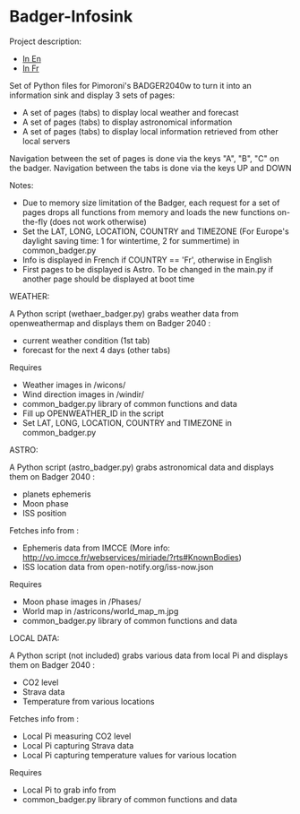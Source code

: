 # Badger-Infosink

Project description:
- [In En](https://raspicolas.wordpress.com/2023/06/07/turning-a-raspberry-pico-into-an-infosink-display/)
- [In Fr](https://www.framboise314.fr/comment-transformer-un-raspberry-pico-en-centrale-dinformation-pour-sa-cuisine/)


Set of Python files for Pimoroni's BADGER2040w to turn it into an information sink and display 3 sets of pages:
- A set of pages (tabs) to display local weather and forecast 
- A set of pages (tabs) to display astronomical information
- A set of pages (tabs) to display local information retrieved from other local servers

Navigation between the set of pages is done via the keys "A", "B", "C" on the badger. 
Navigation between the tabs is done via the keys UP and DOWN

Notes:
- Due to memory size limitation of the Badger, each request for a set of pages drops all functions from memory and loads the new functions on-the-fly (does not work otherwise)
- Set the LAT, LONG, LOCATION, COUNTRY and TIMEZONE (For Europe's daylight saving time: 1 for wintertime, 2 for summertime) in common_badger.py
- Info is displayed in French if COUNTRY == 'Fr', otherwise in English
- First pages to be displayed is Astro. To be changed in the main.py if another page should be displayed at boot time


WEATHER:

A Python script (wethaer_badger.py) grabs weather data from openweathermap and displays them on Badger 2040 : 
- current weather condition (1st tab)
- forecast for the next 4 days (other tabs)

Requires 
- Weather images in  /wicons/
- Wind direction images in /windir/
- common_badger.py library of common functions and data
- Fill up OPENWEATHER_ID in the script
- Set LAT, LONG, LOCATION, COUNTRY and TIMEZONE in common_badger.py


ASTRO:

A Python script (astro_badger.py) grabs astronomical data and displays them on Badger 2040 : 
- planets ephemeris 
- Moon phase
- ISS position

Fetches info from :
- Ephemeris data from IMCCE (More info: http://vo.imcce.fr/webservices/miriade/?rts#KnownBodies)
- ISS location data from open-notify.org/iss-now.json

Requires 
- Moon phase images in  /Phases/
- World map in /astricons/world_map_m.jpg
- common_badger.py library of common functions and data


LOCAL DATA:

A Python script (not included) grabs various data from local Pi and displays them on Badger 2040 : 
- CO2 level
- Strava data
- Temperature from various locations

Fetches info from :
- Local Pi measuring CO2 level
- Local Pi capturing Strava data
- Local Pi capturing temperature values for various location

Requires 
- Local Pi to grab info from
- common_badger.py library of common functions and data

